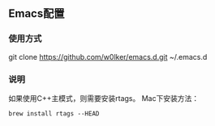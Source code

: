 ## Emacs配置

### 使用方式
git clone https://github.com/w0lker/emacs.d.git ~/.emacs.d

### 说明
如果使用C++主模式，则需要安装rtags。
Mac下安装方法：

	brew install rtags --HEAD

